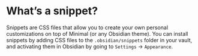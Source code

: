 # What’s a snippet?

Snippets are CSS files that allow you to create your own personal customizations on top of Minimal (or any Obsidian theme). You can install snippets by adding CSS files to the `.obsidian/snippets` folder in your vault, and activating them in Obsidian by going to `Settings` → `Appearance`. 
